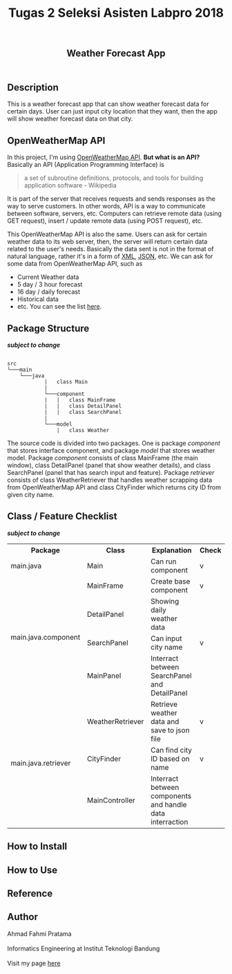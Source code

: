 <h1  align="center">    
   <br>Tugas 2 Seleksi Asisten Labpro 2018<br><br>  
</h1>  
  
<h2 align="center">  
   Weather Forecast App<br><br>  
</h2>  
  
## Description  
  
This is a weather forecast app that can show weather forecast data for certain days. User can just input city location that they want, then the app will show weather forecast data on that city.  
  
## OpenWeatherMap API

In this project, I'm using [OpenWeatherMap API](https://openweathermap.org/api). **But what is an API?**    
Basically an API (Application Programming Interface) is    
    
> a set of subroutine definitions, protocols, and tools for building application software - Wikipedia    

It is part of the server that receives requests and sends responses as the way to serve customers. In other words, API is a way to communicate between software, servers, etc. Computers can retrieve remote data (using GET request), insert / update remote data (using POST request), etc.

This OpenWeatherMap API is also the same. Users can ask for certain weather data to its web server, then, the server will return certain data related to the user's needs. Basically the data sent is not in the format of natural language, rather it's in a form of [XML](https://www.w3.org/XML/), [JSON](https://www.json.org/), etc. We can ask for some data from OpenWeatherMap API, such as    
- Current Weather data    
- 5 day / 3 hour forecast    
- 16 day / daily forecast    
- Historical data    
- etc. You can see the list [here](https://openweathermap.org/api).
    
## Package Structure
**_subject to change_**

```

src
└───main
	└───java
            |   class Main
            |
            └───component
            |   |   class MainFrame
            |   |   class DetailPanel
            |   |   class SearchPanel
            |
            └───model
                |   class Weather

```

The source code is divided into two packages. One is package _component_ that stores interface component, and package _model_ that stores weather model. Package _component_ consists of class MainFrame (the main window), class DetailPanel (panel that show weather details), and class SearchPanel (panel that has search input and feature). Package _retriever_ consists of class WeatherRetriever that handles weather scrapping data from OpenWeatherMap API and class CityFinder which returns city ID from given city name.

## Class / Feature Checklist
**_subject to change_**

<table>
  <tr>
    <th>Package</th>
    <th>Class</th>
    <th>Explanation</th>
    <th>Check</th>
  </tr>
  <tr>
    <td>main.java</td>
    <td>Main</td>
    <td>Can run component</td>
    <td>v</td>
  </tr>
  <tr>
    <td rowspan="4">main.java.component</td>
    <td>MainFrame</td>
    <td>Create base component</td>
    <td>v</td>
  </tr>
  <tr>
    <td>DetailPanel</td>
    <td>Showing daily weather data</td>
    <td></td>
  </tr>
  <tr>
    <td>SearchPanel</td>
    <td>Can input city name</td>
    <td>v</td>
  </tr>
  <tr>
    <td>MainPanel</td>
    <td>Interract between SearchPanel and DetailPanel</td>
    <td></td>
  </tr>
  <tr>
    <td rowspan="3">main.java.retriever</td>
    <td>WeatherRetriever</td>
    <td>Retrieve weather data and save to json file</td>
    <td>v</td>
  </tr>
  <tr>
    <td>CityFinder</td>
    <td>Can find city ID based on name</td>
    <td>v</td>
  </tr>
  <tr>
    <td>MainController</td>
    <td>Interract between components and handle data interraction</td>
    <td></td>
  </tr>
</table>

## How to Install  
  
  
## How to Use  
  
  
## Reference  
  
  
## Author    
Ahmad Fahmi Pratama <br>    
Informatics Engineering at Institut Teknologi Bandung <br>    
Visit my page [here](http://ahmadfahmi.me) <br>
